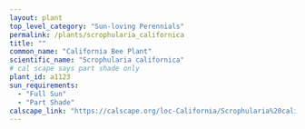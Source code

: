 ```yaml
---
layout: plant                                                              
top_level_category: "Sun-loving Perennials"
permalink: /plants/scrophularia_californica
title: ""
common_name: "California Bee Plant"
scientific_name: "Scrophularia californica"
# cal scape says part shade only
plant_id: a1123
sun_requirements:
  - "Full Sun"
  - "Part Shade"
calscape_link: "https://calscape.org/loc-California/Scrophularia%20californica%20(Bee%20Plant)"
---
```


